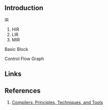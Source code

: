 ## Introduction




IR
1. HIR
2. LIR
3. MIR

Basic Block

Control Flow Graph





## Links



## References

1. [Compilers: Principles, Techniques, and Tools]()



